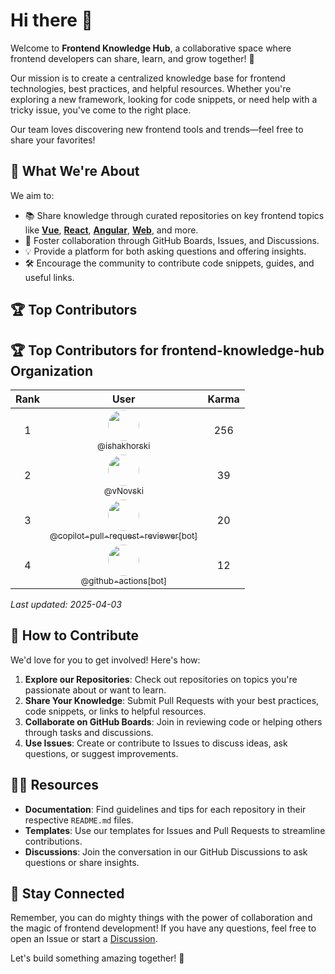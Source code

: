 # Hi there 👋

Welcome to **Frontend Knowledge Hub**, a collaborative space where frontend developers can share, learn, and grow together! 🚀

Our mission is to create a centralized knowledge base for frontend technologies, best practices, and helpful resources. Whether you're exploring a new framework, looking for code snippets, or need help with a tricky issue, you've come to the right place.

Our team loves discovering new frontend tools and trends—feel free to share your favorites!

## 🌟 What We're About
We aim to:
- 📚 Share knowledge through curated repositories on key frontend topics like **[Vue](https://github.com/frontend-knowledge-hub/vue-hub)**, **[React](https://github.com/frontend-knowledge-hub/react-hub)**, **[Angular](https://github.com/frontend-knowledge-hub/angular-hub)**, **[Web](https://github.com/frontend-knowledge-hub/web-hub)**, and more.
- 🤝 Foster collaboration through GitHub Boards, Issues, and Discussions.
- 💡 Provide a platform for both asking questions and offering insights.
- 🛠️ Encourage the community to contribute code snippets, guides, and useful links.

## 🏆 Top Contributors

<!-- TOP-CONTRIBUTORS-START -->
## 🏆 Top Contributors for frontend-knowledge-hub Organization

| Rank | User | Karma |
| :---: | :---: | :---: |
| 1 | <a href="https://github.com/ishakhorski"><img src="https://github.com/ishakhorski.png" width="50px" style="border-radius:50%"><br /><sub>@ishakhorski</sub></a> | 256 |
| 2 | <a href="https://github.com/vNovski"><img src="https://github.com/vNovski.png" width="50px" style="border-radius:50%"><br /><sub>@vNovski</sub></a> | 39 |
| 3 | <a href="https://github.com/copilot-pull-request-reviewer[bot]"><img src="https://github.com/copilot-pull-request-reviewer[bot].png" width="50px" style="border-radius:50%"><br /><sub>@copilot-pull-request-reviewer[bot]</sub></a> | 20 |
| 4 | <a href="https://github.com/github-actions[bot]"><img src="https://github.com/github-actions[bot].png" width="50px" style="border-radius:50%"><br /><sub>@github-actions[bot]</sub></a> | 12 |

_Last updated: 2025-04-03_
<!-- TOP-CONTRIBUTORS-END -->

## 🌈 How to Contribute
We'd love for you to get involved! Here's how:
1. **Explore our Repositories**: Check out repositories on topics you're passionate about or want to learn.
2. **Share Your Knowledge**: Submit Pull Requests with your best practices, code snippets, or links to helpful resources.
3. **Collaborate on GitHub Boards**: Join in reviewing code or helping others through tasks and discussions.
4. **Use Issues**: Create or contribute to Issues to discuss ideas, ask questions, or suggest improvements.


## 👩‍💻 Resources
- **Documentation**: Find guidelines and tips for each repository in their respective `README.md` files.
- **Templates**: Use our templates for Issues and Pull Requests to streamline contributions.
- **Discussions**: Join the conversation in our GitHub Discussions to ask questions or share insights.


## 🧙 Stay Connected
Remember, you can do mighty things with the power of collaboration and the magic of frontend development! If you have any questions, feel free to open an Issue or start a [Discussion](https://github.com/orgs/frontend-knowledge-hub/discussions).

Let's build something amazing together! 🚀
